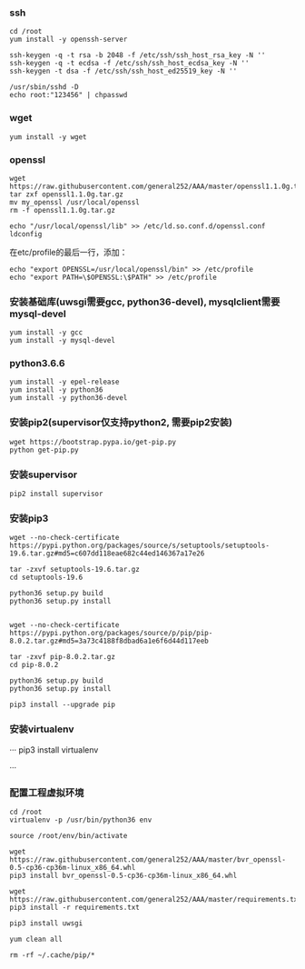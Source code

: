 
### ssh
```
cd /root
yum install -y openssh-server

ssh-keygen -q -t rsa -b 2048 -f /etc/ssh/ssh_host_rsa_key -N ''
ssh-keygen -q -t ecdsa -f /etc/ssh/ssh_host_ecdsa_key -N ''
ssh-keygen -t dsa -f /etc/ssh/ssh_host_ed25519_key -N ''

/usr/sbin/sshd -D
echo root:"123456" | chpasswd
```

### wget
```
yum install -y wget
```


### openssl
```
wget https://raw.githubusercontent.com/general252/AAA/master/openssl1.1.0g.tar.gz
tar zxf openssl1.1.0g.tar.gz
mv my_openssl /usr/local/openssl
rm -f openssl1.1.0g.tar.gz

echo "/usr/local/openssl/lib" >> /etc/ld.so.conf.d/openssl.conf
ldconfig

```

在etc/profile的最后一行，添加：
```
echo "export OPENSSL=/usr/local/openssl/bin" >> /etc/profile
echo "export PATH=\$OPENSSL:\$PATH" >> /etc/profile

```


### 安装基础库(uwsgi需要gcc, python36-devel), mysqlclient需要mysql-devel
```
yum install -y gcc
yum install -y mysql-devel
```


### python3.6.6
```
yum install -y epel-release
yum install -y python36
yum install -y python36-devel

```


### 安装pip2(supervisor仅支持python2, 需要pip2安装)
```
wget https://bootstrap.pypa.io/get-pip.py
python get-pip.py
```

### 安装supervisor
```
pip2 install supervisor
```


### 安装pip3
```
wget --no-check-certificate  https://pypi.python.org/packages/source/s/setuptools/setuptools-19.6.tar.gz#md5=c607dd118eae682c44ed146367a17e26

tar -zxvf setuptools-19.6.tar.gz
cd setuptools-19.6

python36 setup.py build
python36 setup.py install


wget --no-check-certificate  https://pypi.python.org/packages/source/p/pip/pip-8.0.2.tar.gz#md5=3a73c4188f8dbad6a1e6f6d44d117eeb

tar -zxvf pip-8.0.2.tar.gz
cd pip-8.0.2

python36 setup.py build
python36 setup.py install

pip3 install --upgrade pip
```

### 安装virtualenv
···
pip3 install virtualenv

···

### 配置工程虚拟环境
```
cd /root
virtualenv -p /usr/bin/python36 env

source /root/env/bin/activate

wget https://raw.githubusercontent.com/general252/AAA/master/bvr_openssl-0.5-cp36-cp36m-linux_x86_64.whl
pip3 install bvr_openssl-0.5-cp36-cp36m-linux_x86_64.whl

wget https://raw.githubusercontent.com/general252/AAA/master/requirements.txt
pip3 install -r requirements.txt

pip3 install uwsgi

yum clean all

rm -rf ~/.cache/pip/*
```


